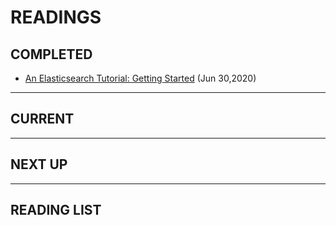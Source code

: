# READINGS

## COMPLETED
- [An Elasticsearch Tutorial: Getting Started](https://logz.io/blog/elasticsearch-tutorial/) (Jun 30,2020)

---

## CURRENT


---

## NEXT UP


---

## READING LIST
